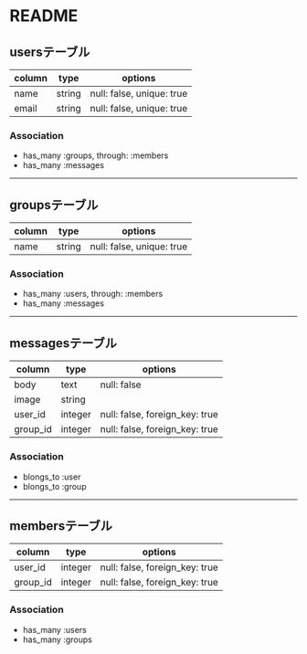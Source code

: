 # README

## usersテーブル
|column|type|options|
|------|----|-------|
|name|string|null: false, unique: true|
|email|string|null: false, unique: true|

### Association
- has_many :groups, through: :members
- has_many :messages

*****

## groupsテーブル
|column|type|options|
|------|----|-------|
|name|string|null: false, unique: true|

### Association
- has_many :users, through: :members
- has_many :messages

*****


## messagesテーブル
|column|type|options|
|------|----|-------|
|body|text|null: false|
|image|string||
|user_id|integer|null: false, foreign_key: true|
|group_id|integer|null: false, foreign_key: true|

### Association
- blongs_to :user
- blongs_to :group

*****

## membersテーブル
|column|type|options|
|------|----|-------|
|user_id|integer|null: false, foreign_key: true|
|group_id|integer|null: false, foreign_key: true||

### Association
- has_many :users
- has_many :groups









